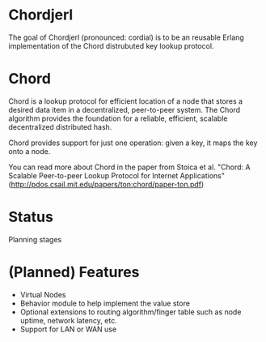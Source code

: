 Chordjerl
=========

The goal of Chordjerl (pronounced: cordial) is to be an reusable Erlang
implementation of the Chord distrubuted key lookup protocol. 

Chord
=====

Chord is a lookup protocol for efficient location of a node that stores a
desired data item in a decentralized, peer-to-peer system. The Chord algorithm provides the foundation for a reliable, efficient, scalable decentralized distributed hash.

Chord provides support for just one operation: given a key, it maps the key
onto a node.


You can read more about Chord in the paper from Stoica et al. "Chord: A
Scalable Peer-to-peer Lookup Protocol for Internet Applications" (http://pdos.csail.mit.edu/papers/ton:chord/paper-ton.pdf)

Status
====== 

Planning stages

(Planned) Features
========

 * Virtual Nodes
 * Behavior module to help implement the value store
 * Optional extensions to routing algorithm/finger table such as node uptime,
   network latency, etc.
 * Support for LAN or WAN use
 

